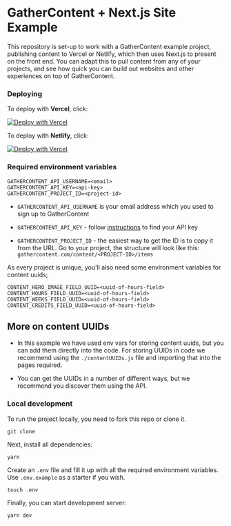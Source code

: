 # GatherContent + Next.js Site Example

This repository is set-up to work with a GatherContent example project, publishing content to Vercel or Netlify, which then uses Next.js to present on the front end. You can adapt this to pull content from any of your projects, and see how quick you can build out websites and other experiences on top of GatherContent.

### Deploying

To deploy with **Vercel**, click:

[![Deploy with Vercel](https://vercel.com/button)](https://vercel.com/new/git/external?repository-url=https%3A%2F%2Fgithub.com%2Fgathercontent%2Fnextjs-demo&env=GATHERCONTENT_API_USERNAME%2CGATHERCONTENT_API_KEY%2CGATHERCONTENT_PROJECT_ID&demo-title=Royal+University+of+GatherContent&demo-description=GatherContent+example+project%2C+publishing+content+to+Vercel+or+Netlify%2C+which+then+uses+Next.js+to+present+on+the+front+end.&demo-url=https%3A%2F%2Funiversity-wheat.vercel.app%2F&demo-image=blob%3Ahttps%3A%2F%2Fvercel.com%2F5e754c6f-5390-4f5c-8003-26945d2d8713&teamSlug=gathercontent)

To deploy with **Netlify**, click:

[![Deploy with Vercel](https://www.netlify.com/img/deploy/button.svg)](https://app.netlify.com/start/deploy?repository=https://github.com/gathercontent/nextjs-demo)

### Required environment variables

```
GATHERCONTENT_API_USERNAME=<email>
GATHERCONTENT_API_KEY=<api-key>
GATHERCONTENT_PROJECT_ID=<project-id>
```
- `GATHERCONTENT_API_USERNAME` is your email address which you used to sign up to GatherContent

- `GATHERCONTENT_API_KEY` - follow [instructions](https://docs.gathercontent.com/reference#authentication) to find your API key

- `GATHERCONTENT_PROJECT_ID` - the easiest way to get the ID is to copy it from the URL. Go to your project, the structure will look like this: `gathercontent.com/content/<PROJECT-ID>/items`

As every project is unique, you'll also need some environment variables for content uuids;

```
CONTENT_HERO_IMAGE_FIELD_UUID=<uuid-of-hours-field>
CONTENT_HOURS_FIELD_UUID=<uuid-of-hours-field>
CONTENT_WEEKS_FIELD_UUID=<uuid-of-hours-field>
CONTENT_CREDITS_FIELD_UUID=<uuid-of-hours-field>
```

## More on content UUIDs

- In this example we have used env vars for storing content uuids, but you can add them directly into the code. For storing UUIDs in code we recommend using the `./contentUUIDs.js` file and importing that into the pages required.

- You can get the UUIDs in a number of different ways, but we recommend you discover them using the API.

### Local development

To run the project locally, you need to fork this repo or clone it.

```
git clone
```

Next, install all dependencies:

```
yarn
```

Create an `.env` file and fill it up with all the required environment variables. Use `.env.example` as a starter if you wish.

```
touch .env
```

Finally, you can start development server:

```
yarn dev
```
